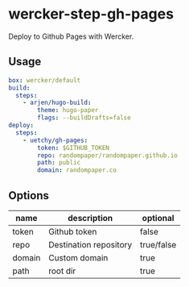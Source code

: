 # wercker-step-gh-pages

Deploy to Github Pages with Wercker.

## Usage

```yaml
box: wercker/default
build:
  steps:
    - arjen/hugo-build:
        theme: hugo-paper
        flags: --buildDrafts=false
deploy:
  steps:
    - uetchy/gh-pages:
        token: $GITHUB_TOKEN
        repo: randompaper/randompaper.github.io
        path: public
        domain: randompaper.co
```

## Options

|name|description|optional|
|----|-----------|--------|
|token|Github token|false|
|repo|Destination repository|true/false|
|domain|Custom domain|true|
|path|root dir|true|
